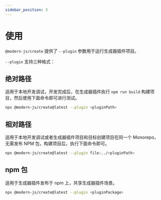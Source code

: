 ```yaml
---
sidebar_position: 3
---
```


# 使用

`@modern-js/create` 提供了 `--plugin` 参数用于运行生成器插件项目。

`--plugin` 支持三种格式：

## 绝对路径

适用于本地开发调试，开发完成后，在生成器插件执行 `npm run build` 构建项目，然后使用下面命令即可进行测试。

```bash
npx @modern-js/create@latest --plugin <pluginPath>
```

## 相对路径

适用于本地开发调试或者生成器插件项目和目标创建项目在同一个 Monorepo，无需发布 NPM 包，构建项目后，执行下面命令即可。

```bash
npx @modern-js/create@latest --plugin file:../<pluginPath>
```

## npm 包

适用于生成器插件发布于 npm 上，共享生成器插件场景。

```bash
npx @modern-js/create@latest --plugin <pluginPackage>
```
